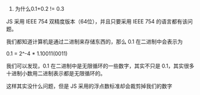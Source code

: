 1. 为什么0.1+0.2 != 0.3


JS 采用 IEEE 754 双精度版本（64位），并且只要采用 IEEE 754 的语言都有该问题。

我们都知道计算机是通过二进制来存储东西的，那么 0.1 在二进制中会表示为

0.1 = 2^-4 * 1.10011(0011)

我们可以发现，0.1 在二进制中是无限循环的一些数字，其实不只是 0.1，其实很多十进制小数用二进制表示都是无限循环的。

这样其实没什么问题，但是 JS 采用的浮点数标准却会裁剪掉我们的数字